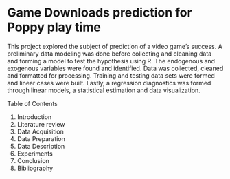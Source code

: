 # Game Downloads prediction for Poppy play time

This project explored the subject of prediction of a video game’s success. A preliminary data
modeling was done before collecting and cleaning data and forming a model to test the
hypothesis using R. The endogenous and exogenous variables were found and identified. Data
was collected, cleaned and formatted for processing. Training and testing data sets were formed
and linear cases were built. Lastly, a regression diagnostics was formed through linear models, a
statistical estimation and data visualization.

Table of Contents
1. Introduction
2. Literature review
3. Data Acquisition
4. Data Preparation
5. Data Description
6. Experiments
7. Conclusion
8. Bibliography

